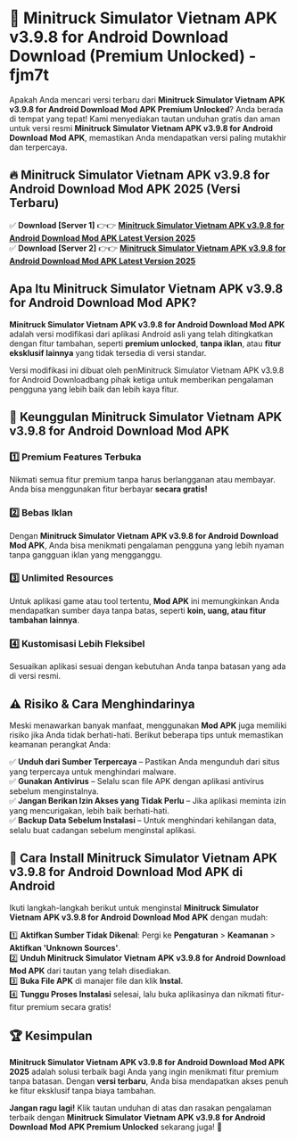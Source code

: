 # 🎯 Minitruck Simulator Vietnam APK v3.9.8 for Android Download  Download (Premium Unlocked) -  fjm7t

Apakah Anda mencari versi terbaru dari **Minitruck Simulator Vietnam APK v3.9.8 for Android Download Mod APK Premium Unlocked**? Anda berada di tempat yang tepat! Kami menyediakan tautan unduhan gratis dan aman untuk versi resmi **Minitruck Simulator Vietnam APK v3.9.8 for Android Download Mod APK**, memastikan Anda mendapatkan versi paling mutakhir dan terpercaya.

## 🔥 Minitruck Simulator Vietnam APK v3.9.8 for Android Download Mod APK 2025 (Versi Terbaru)

✅ **Download [Server 1]** 👉👉 [**Minitruck Simulator Vietnam APK v3.9.8 for Android Download Mod APK Latest Version 2025**](https://momento.my/?title=Minitruck_Simulator_Vietnam_APK_v3.9.8_for_Android_Download)  
✅ **Download [Server 2]** 👉👉 [**Minitruck Simulator Vietnam APK v3.9.8 for Android Download Mod APK Latest Version 2025**](https://momento.my/?title=Minitruck_Simulator_Vietnam_APK_v3.9.8_for_Android_Download)  

## Apa Itu Minitruck Simulator Vietnam APK v3.9.8 for Android Download Mod APK?

**Minitruck Simulator Vietnam APK v3.9.8 for Android Download Mod APK** adalah versi modifikasi dari aplikasi Android asli yang telah ditingkatkan dengan fitur tambahan, seperti **premium unlocked**, **tanpa iklan**, atau **fitur eksklusif lainnya** yang tidak tersedia di versi standar.

Versi modifikasi ini dibuat oleh penMinitruck Simulator Vietnam APK v3.9.8 for Android Downloadbang pihak ketiga untuk memberikan pengalaman pengguna yang lebih baik dan lebih kaya fitur.

## 🎯 Keunggulan Minitruck Simulator Vietnam APK v3.9.8 for Android Download Mod APK

### 1️⃣ Premium Features Terbuka
Nikmati semua fitur premium tanpa harus berlangganan atau membayar. Anda bisa menggunakan fitur berbayar **secara gratis!**

### 2️⃣ Bebas Iklan
Dengan **Minitruck Simulator Vietnam APK v3.9.8 for Android Download Mod APK**, Anda bisa menikmati pengalaman pengguna yang lebih nyaman tanpa gangguan iklan yang mengganggu.

### 3️⃣ Unlimited Resources
Untuk aplikasi game atau tool tertentu, **Mod APK** ini memungkinkan Anda mendapatkan sumber daya tanpa batas, seperti **koin, uang, atau fitur tambahan lainnya**.

### 4️⃣ Kustomisasi Lebih Fleksibel
Sesuaikan aplikasi sesuai dengan kebutuhan Anda tanpa batasan yang ada di versi resmi.

## ⚠️ Risiko & Cara Menghindarinya

Meski menawarkan banyak manfaat, menggunakan **Mod APK** juga memiliki risiko jika Anda tidak berhati-hati. Berikut beberapa tips untuk memastikan keamanan perangkat Anda:

✅ **Unduh dari Sumber Terpercaya** – Pastikan Anda mengunduh dari situs yang terpercaya untuk menghindari malware.  
✅ **Gunakan Antivirus** – Selalu scan file APK dengan aplikasi antivirus sebelum menginstalnya.  
✅ **Jangan Berikan Izin Akses yang Tidak Perlu** – Jika aplikasi meminta izin yang mencurigakan, lebih baik berhati-hati.  
✅ **Backup Data Sebelum Instalasi** – Untuk menghindari kehilangan data, selalu buat cadangan sebelum menginstal aplikasi.

## 📌 Cara Install Minitruck Simulator Vietnam APK v3.9.8 for Android Download Mod APK di Android

Ikuti langkah-langkah berikut untuk menginstal **Minitruck Simulator Vietnam APK v3.9.8 for Android Download Mod APK** dengan mudah:

1️⃣ **Aktifkan Sumber Tidak Dikenal**: Pergi ke **Pengaturan** > **Keamanan** > **Aktifkan 'Unknown Sources'**.  
2️⃣ **Unduh Minitruck Simulator Vietnam APK v3.9.8 for Android Download Mod APK** dari tautan yang telah disediakan.  
3️⃣ **Buka File APK** di manajer file dan klik **Instal**.  
4️⃣ **Tunggu Proses Instalasi** selesai, lalu buka aplikasinya dan nikmati fitur-fitur premium secara gratis!

## 🏆 Kesimpulan

**Minitruck Simulator Vietnam APK v3.9.8 for Android Download Mod APK 2025** adalah solusi terbaik bagi Anda yang ingin menikmati fitur premium tanpa batasan. Dengan **versi terbaru**, Anda bisa mendapatkan akses penuh ke fitur eksklusif tanpa biaya tambahan.

**Jangan ragu lagi!** Klik tautan unduhan di atas dan rasakan pengalaman terbaik dengan **Minitruck Simulator Vietnam APK v3.9.8 for Android Download Mod APK Premium Unlocked** sekarang juga! 🚀
